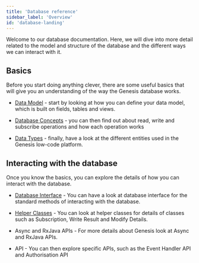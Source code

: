 ```yaml
---
title: 'Database reference'
sidebar_label: 'Overview'
id: 'database-landing'
---
```


Welcome to our database documentation. Here, we will dive into more detail related to the model and structure of the database and the different ways we can interact with it.

## Basics

Before you start doing anything clever, there are some useful basics that will give you an understanding of the way the Genesis database works.

- [Data Model](/database/fields-tables-views/fields-tables-views/) - start by looking at how you can define your data model, which is built on fields, tables and views.

- [Database Concepts](/database/database-concepts/read/) - you can then find out about read, write and subscribe operations and how each operation works

- [Data Types](/database/data-types/table-entities/) - finally, have a look at the different entities used in the Genesis low-code platform.

## Interacting with the database

Once you know the basics, you can explore the details of how you can interact with the database.

- [Database Interface](/database/database-interface/entity-db/) - You can have a look at database interface for the standard methods of interacting with the database.
 
- [Helper Classes](/database/helper-classes/) - You can look at helper classes for details of classes such as Subscription, Write Result and Modify Details.

- Async and RxJava APIs - For more details about Genesis look at Async and RxJava APIs.

- API - You can then explore specific APIs, such as the Event Handler API and Authorisation API


